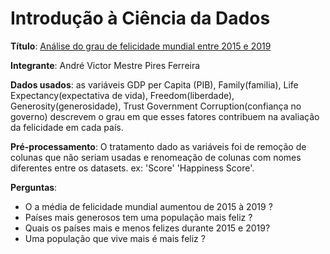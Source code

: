 # Introdução à Ciência da Dados

**Título**: [Análise do grau de felicidade mundial entre 2015 e 2019](https://www.kaggle.com/datasets/unsdsn/world-happiness)


**Integrante**: André Victor Mestre Pires Ferreira


**Dados usados**:
as variáveis GDP per Capita (PIB), Family(familia), Life Expectancy(expectativa de vida), Freedom(liberdade), Generosity(generosidade), Trust Government Corruption(confiança no governo) descrevem o grau em que esses fatores contribuem na avaliação da felicidade em cada país.

**Pré-processamento**:
O tratamento dado as variáveis foi de remoção de colunas que não seriam usadas e renomeação de colunas com nomes diferentes entre os datasets. ex: 'Score' 'Happiness Score'.

**Perguntas**:

* O a média de felicidade mundial aumentou de 2015 à 2019 ?
* Países mais generosos tem uma população mais feliz ?
* Quais os países mais e menos felizes durante 2015 e 2019?
* Uma população que vive mais é mais feliz ?
